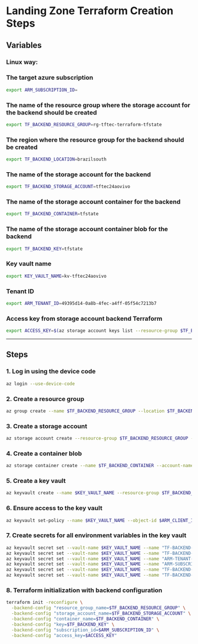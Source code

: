 # Landing Zone Terraform Creation Steps

## Variables

### Linux way:

### The target azure subscription
```bash
export ARM_SUBSCRIPTION_ID=
```

### The name of the resource group where the storage account for the backend should be created
```bash
export TF_BACKEND_RESOURCE_GROUP=rg-tftec-terraform-tfstate
```

### The region where the resource group for the backend should be created
```bash
export TF_BACKEND_LOCATION=brazilsouth
```

### The name of the storage account for the backend
```bash 
export TF_BACKEND_STORAGE_ACCOUNT=tftec24aovivo
```

### The name of the storage account container for the backend
```bash
export TF_BACKEND_CONTAINER=tfstate
```

### The name of the storage account container blob for the backend
```bash
export TF_BACKEND_KEY=tfstate
```

### Key vault name
```bash
export KEY_VAULT_NAME=kv-tftec24aovivo
```

### Tenant ID
```bash
export ARM_TENANT_ID=49395d14-0a8b-4fec-a4ff-05f54c7213b7
```

### Access key from storage account backend Terraform
```bash
export ACCESS_KEY=$(az storage account keys list --resource-group $TF_BACKEND_RESOURCE_GROUP --account-name $TF_BACKEND_STORAGE_ACCOUNT --query "[0].value" --output tsv)
```

---

## Steps

### 1. Log in using the device code
```bash
az login --use-device-code
```

### 2. Create a resource group
```bash
az group create --name $TF_BACKEND_RESOURCE_GROUP --location $TF_BACKEND_LOCATION
```

### 3. Create a storage account
```bash
az storage account create --resource-group $TF_BACKEND_RESOURCE_GROUP --name $TF_BACKEND_STORAGE_ACCOUNT --sku Standard_LRS --encryption-services blob --location $TF_BACKEND_LOCATION
```

### 4. Create a container blob
```bash
az storage container create --name $TF_BACKEND_CONTAINER --account-name $TF_BACKEND_STORAGE_ACCOUNT
```

### 5. Create a key vault
```bash
az keyvault create --name $KEY_VAULT_NAME --resource-group $TF_BACKEND_RESOURCE_GROUP --location $TF_BACKEND_LOCATION --enable-rbac-authorization false
```

### 6. Ensure access to the key vault
```bash
az keyvault set-policy --name $KEY_VAULT_NAME --object-id $ARM_CLIENT_ID --secret-permissions get list --key-permissions get list --certificate-permissions get list
```

### 7. Create secrets for all environment variables in the key vault
```bash
az keyvault secret set --vault-name $KEY_VAULT_NAME --name "TF-BACKEND-STORAGE-ACCOUNT" --value $TF_BACKEND_STORAGE_ACCOUNT
az keyvault secret set --vault-name $KEY_VAULT_NAME --name "TF-BACKEND-KEY" --value $TF_BACKEND_KEY
az keyvault secret set --vault-name $KEY_VAULT_NAME --name "ARM-TENANT-ID" --value $ARM_TENANT_ID
az keyvault secret set --vault-name $KEY_VAULT_NAME --name "ARM-SUBSCRIPTION-ID" --value $ARM_SUBSCRIPTION_ID
az keyvault secret set --vault-name $KEY_VAULT_NAME --name "TF-BACKEND-RESOURCE-GROUP" --value $TF_BACKEND_RESOURCE_GROUP
az keyvault secret set --vault-name $KEY_VAULT_NAME --name "TF-BACKEND-CONTAINER" --value $TF_BACKEND_CONTAINER
```

### 8. Terraform initialization with backend configuration
```bash
terraform init -reconfigure \
  -backend-config "resource_group_name=$TF_BACKEND_RESOURCE_GROUP" \
  -backend-config "storage_account_name=$TF_BACKEND_STORAGE_ACCOUNT" \
  -backend-config "container_name=$TF_BACKEND_CONTAINER" \
  -backend-config "key=$TF_BACKEND_KEY" \
  -backend-config "subscription_id=$ARM_SUBSCRIPTION_ID" \
  -backend-config "access_key=$ACCESS_KEY"
```